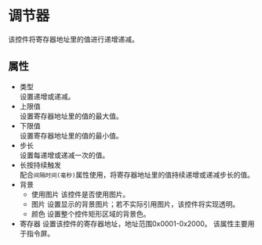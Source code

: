 # 调节器

该控件将寄存器地址里的值进行递增递减。

## 属性
* 类型   
  设置递增或递减。
* 上限值   
  设置寄存器地址里的值的最大值。
* 下限值   
  设置寄存器地址里的值的最小值。
* 步长  
  设置每递增或递减一次的值。
* 长按持续触发    
  配合`间隔时间(毫秒)`属性使用，将寄存器地址里的值持续递增或递减步长的值。
* 背景  
   * 使用图片
     该控件是否使用图片。
   * 图片
     设置显示的背景图片；若不实际引用图片，该控件将实现透明。
   * 颜色
     设置整个控件矩形区域的背景色。
* 寄存器
  设置该控件的寄存器地址，地址范围0x0001-0x2000。
  该属性主要用于指令屏。

